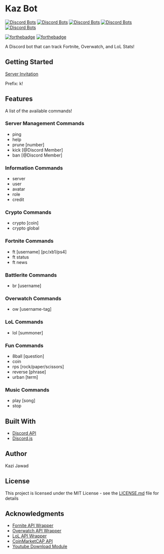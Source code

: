 # Kaz Bot

[![Discord Bots](https://discordbots.org/api/widget/status/419724462716354560.svg)](https://discordbots.org/bot/419724462716354560)
[![Discord Bots](https://discordbots.org/api/widget/servers/419724462716354560.svg)](https://discordbots.org/bot/419724462716354560)
[![Discord Bots](https://discordbots.org/api/widget/upvotes/419724462716354560.svg)](https://discordbots.org/bot/419724462716354560)
[![Discord Bots](https://discordbots.org/api/widget/lib/419724462716354560.svg)](https://discordbots.org/bot/419724462716354560)
[![Discord Bots](https://discordbots.org/api/widget/owner/419724462716354560.svg)](https://discordbots.org/bot/419724462716354560)

[![forthebadge](https://forthebadge.com/images/badges/made-with-javascript.svg)](https://forthebadge.com)
[![forthebadge](https://forthebadge.com/images/badges/uses-git.svg)](https://forthebadge.com)

A Discord bot that can track Fortnite, Overwatch, and LoL Stats!

## Getting Started
[Server Invitation](https://discordapp.com/api/oauth2/authorize?client_id=419724462716354560&permissions=8&scope=bot)

Prefix: k!

## Features
A list of the available commands!

### Server Management Commands
- ping
- help
- prune [number]
- kick [@Discord Member]
- ban [@Discord Member]

### Information Commands
- server
- user
- avatar
- role
- credit

### Crypto Commands
- crypto [coin]
- crypto global

### Fortnite Commands
- ft [username] [pc/xb1/ps4]
- ft status
- ft news

### Battlerite Commands
- br [username]

### Overwatch Commands
- ow [username-tag]

### LoL Commands
- lol [summoner]

### Fun Commands
- 8ball [question]
- coin
- rps [rock/paper/scissors]
- reverse [phrase]
- urban [term]

### Music Commands
- play [song]
- stop

## Built With
- [Discord API](https://discordapp.com/developers/docs/intro)
- [Discord.js](https://discord.js.org/#/)

## Author
Kazi Jawad

## License
This project is licensed under the MIT License - see the [LICENSE.md](https://github.com/kazijawad/KazBot/blob/master/LICENSE) file for details

## Acknowledgments
- [Fornite API Wrapper](https://github.com/qlaffont/fortnite-api)
- [Overwatch API Wrapper](https://github.com/gclem/overwatch-js)
- [LoL API Wrapper](https://github.com/Colorfulstan/LeagueJS)
- [CoinMarketCAP API](https://coinmarketcap.com/api/)
- [Youtube Download Module](https://www.npmjs.com/package/ytdl-core)